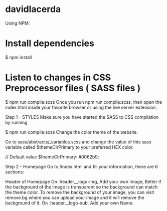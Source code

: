 # davidlacerda

Using NPM:

# Install dependencies
$ npm install

# Listen to changes in CSS Preprocessor files ( SASS files )
$ npm run compile:scss
Once you run npm run compile:scss, then open the index.html inside your favorite browser or using the live server extension.


Step 1 - STYLES
Make sure you have started the SASS to CSS compilation by running

$ npm run compile:scss
Change the color theme of the website.

Go to sass/abstracts/_variables.scss and change the value of this sass variable called $themeClrPrimary to your preferred HEX color.

// Default value
$themeClrPrimary: #0062b9;


Step 2 - Homepage
Go to /index.html and fill your information, there are 6 sections:

Header of Homepage
On .header__logo-img, Add your own Image, Better if the background of the image is transparent so the background can match the theme color. To remove the background of your image, you can visit remove.bg where you can upload your image and it will remove the background of it.
On .header__logo-sub, Add your own Name.